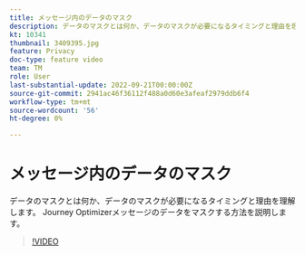 ```yaml
---
title: メッセージ内のデータのマスク
description: データのマスクとは何か、データのマスクが必要になるタイミングと理由を理解します。 Journey Optimizerメッセージのデータをマスクする方法を説明します。
kt: 10341
thumbnail: 3409395.jpg
feature: Privacy
doc-type: feature video
team: TM
role: User
last-substantial-update: 2022-09-21T00:00:00Z
source-git-commit: 2941ac46f36112f488a0d60e3afeaf2979ddb6f4
workflow-type: tm+mt
source-wordcount: '56'
ht-degree: 0%

---
```



# メッセージ内のデータのマスク

データのマスクとは何か、データのマスクが必要になるタイミングと理由を理解します。 Journey Optimizerメッセージのデータをマスクする方法を説明します。

>[!VIDEO](https://video.tv.adobe.com/v/3409395?quality=12)